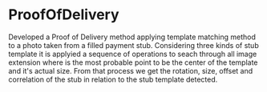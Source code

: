 # ProofOfDelivery

Developed a Proof of Delivery method applying template matching method to a photo taken from a filled payment stub. Considering three kinds of stub template it is applyied a sequence of operations to seach through all image extension where is the most probable point to be the center of the template and it's actual size. From that process we get the rotation, size, offset and correlation of the stub in relation to the stub template detected. 
